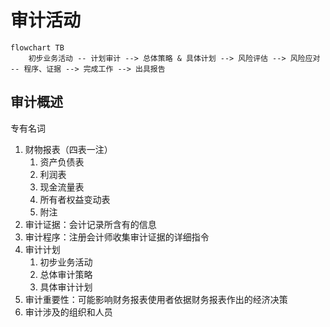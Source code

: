 # 审计活动

```mermaid
flowchart TB
    初步业务活动 -- 计划审计 --> 总体策略 & 具体计划 --> 风险评估 --> 风险应对 -- 程序、证据 --> 完成工作 --> 出具报告
```

## 审计概述

专有名词

1. 财物报表（四表一注）
   1. 资产负债表
   2. 利润表
   3. 现金流量表
   4. 所有者权益变动表
   5. 附注
2. 审计证据：会计记录所含有的信息
3. 审计程序：注册会计师收集审计证据的详细指令
4. 审计计划
   1. 初步业务活动
   2. 总体审计策略
   3. 具体审计计划
5. 审计重要性：可能影响财务报表使用者依据财务报表作出的经济决策
6. 审计涉及的组织和人员